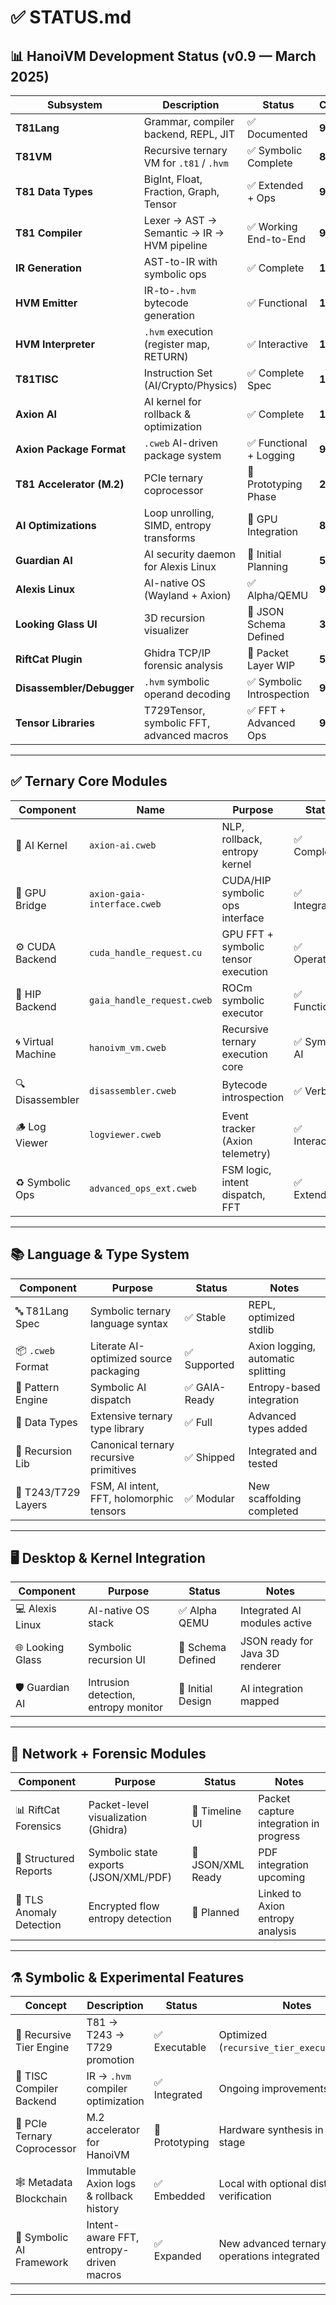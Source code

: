 # ✅ STATUS.md

## 📊 HanoiVM Development Status (v0.9 — March 2025)

| Subsystem                | Description                                             | Status                 | Completion |
|--------------------------|---------------------------------------------------------|------------------------|------------|
| **T81Lang**              | Grammar, compiler backend, REPL, JIT                    | ✅ Documented          | **90%**    |
| **T81VM**                | Recursive ternary VM for `.t81` / `.hvm`                | ✅ Symbolic Complete   | **85%**    |
| **T81 Data Types**       | BigInt, Float, Fraction, Graph, Tensor                  | ✅ Extended + Ops      | **95–100%**|
| **T81 Compiler**         | Lexer → AST → Semantic → IR → HVM pipeline              | ✅ Working End-to-End  | **95%**    |
| **IR Generation**        | AST-to-IR with symbolic ops                             | ✅ Complete            | **100%**   |
| **HVM Emitter**          | IR-to-`.hvm` bytecode generation                        | ✅ Functional          | **100%**   |
| **HVM Interpreter**      | `.hvm` execution (register map, RETURN)                 | ✅ Interactive         | **100%**   |
| **T81TISC**              | Instruction Set (AI/Crypto/Physics)                     | ✅ Complete Spec       | **100%**   |
| **Axion AI**             | AI kernel for rollback & optimization                   | ✅ Complete            | **100%**   |
| **Axion Package Format** | `.cweb` AI-driven package system                        | ✅ Functional + Logging| **90%**    |
| **T81 Accelerator (M.2)**| PCIe ternary coprocessor                                | 🔄 Prototyping Phase   | **25%**    |
| **AI Optimizations**     | Loop unrolling, SIMD, entropy transforms                | 🔄 GPU Integration     | **80%**    |
| **Guardian AI**          | AI security daemon for Alexis Linux                     | 🧠 Initial Planning    | **5%**     |
| **Alexis Linux**         | AI-native OS (Wayland + Axion)                          | ✅ Alpha/QEMU          | **90%**    |
| **Looking Glass UI**     | 3D recursion visualizer                                 | 🔄 JSON Schema Defined | **35%**    |
| **RiftCat Plugin**       | Ghidra TCP/IP forensic analysis                         | 🔄 Packet Layer WIP    | **50%**    |
| **Disassembler/Debugger**| `.hvm` symbolic operand decoding                        | ✅ Symbolic Introspection | **90%** |
| **Tensor Libraries**     | T729Tensor, symbolic FFT, advanced macros               | ✅ FFT + Advanced Ops  | **90%**    |

---

## ✅ Ternary Core Modules

| Component        | Name                        | Purpose                                 | Status         | Notes                                     |
|------------------|-----------------------------|-----------------------------------------|----------------|-------------------------------------------|
| 🧠 AI Kernel     | `axion-ai.cweb`             | NLP, rollback, entropy kernel           | ✅ Complete    | NLP hooks, tier control                   |
| 🔌 GPU Bridge    | `axion-gaia-interface.cweb` | CUDA/HIP symbolic ops interface         | ✅ Integrated  | GAIA → FFT, pattern logic                 |
| ⚙️ CUDA Backend  | `cuda_handle_request.cu`    | GPU FFT + symbolic tensor execution     | ✅ Operational | Macro-compatible                          |
| 🧠 HIP Backend   | `gaia_handle_request.cweb`  | ROCm symbolic executor                  | ✅ Functional  | Mirrors CUDA FFT                          |
| 🌀 Virtual Machine| `hanoivm_vm.cweb`          | Recursive ternary execution core        | ✅ Symbolic AI | T81/T243/T729 stack promotion             |
| 🔍 Disassembler  | `disassembler.cweb`         | Bytecode introspection                  | ✅ Verbose     | Opcode + symbolic intent                  |
| 🪵 Log Viewer    | `logviewer.cweb`            | Event tracker (Axion telemetry)         | ✅ Interactive | Filtering, timestamp support              |
| ♻️ Symbolic Ops  | `advanced_ops_ext.cweb`     | FSM logic, intent dispatch, FFT         | ✅ Extended    | T243MarkovMatrix, T729EntropyBlob         |

---

## 📚 Language & Type System

| Component           | Purpose                                     | Status       | Notes                                     |
|---------------------|---------------------------------------------|--------------|-------------------------------------------|
| 🔤 T81Lang Spec     | Symbolic ternary language syntax             | ✅ Stable     | REPL, optimized stdlib                    |
| 📦 `.cweb` Format   | Literate AI-optimized source packaging       | ✅ Supported  | Axion logging, automatic splitting        |
| 🧠 Pattern Engine   | Symbolic AI dispatch                         | ✅ GAIA-Ready | Entropy-based integration                 |
| 💾 Data Types       | Extensive ternary type library               | ✅ Full       | Advanced types added                      |
| 🔁 Recursion Lib    | Canonical ternary recursive primitives       | ✅ Shipped    | Integrated and tested                     |
| 🔮 T243/T729 Layers | FSM, AI intent, FFT, holomorphic tensors     | ✅ Modular    | New scaffolding completed                 |

---

## 🖥️ Desktop & Kernel Integration

| Component        | Purpose                               | Status             | Notes                           |
|------------------|---------------------------------------|--------------------|---------------------------------|
| 💻 Alexis Linux  | AI-native OS stack                    | ✅ Alpha QEMU      | Integrated AI modules active    |
| 🌐 Looking Glass | Symbolic recursion UI                 | 🔄 Schema Defined  | JSON ready for Java 3D renderer |
| 🛡️ Guardian AI   | Intrusion detection, entropy monitor  | 🧠 Initial Design  | AI integration mapped           |

---

## 📡 Network + Forensic Modules

| Component              | Purpose                                   | Status           | Notes                                  |
|------------------------|-------------------------------------------|------------------|----------------------------------------|
| 📊 RiftCat Forensics   | Packet-level visualization (Ghidra)        | 🔄 Timeline UI    | Packet capture integration in progress |
| 📁 Structured Reports  | Symbolic state exports (JSON/XML/PDF)      | 🔄 JSON/XML Ready | PDF integration upcoming               |
| 🔐 TLS Anomaly Detection | Encrypted flow entropy detection          | 🔲 Planned        | Linked to Axion entropy analysis       |

---

## ⚗️ Symbolic & Experimental Features

| Concept                   | Description                                    | Status           | Notes                                             |
|---------------------------|------------------------------------------------|------------------|---------------------------------------------------|
| 🔁 Recursive Tier Engine  | T81 → T243 → T729 promotion                    | ✅ Executable    | Optimized (`recursive_tier_execution.cweb`)       |
| 📐 TISC Compiler Backend  | IR → `.hvm` compiler optimization              | ✅ Integrated    | Ongoing improvements                              |
| 🧬 PCIe Ternary Coprocessor| M.2 accelerator for HanoiVM                   | 🔄 Prototyping   | Hardware synthesis in early stage                 |
| 🕸️ Metadata Blockchain     | Immutable Axion logs & rollback history       | ✅ Embedded      | Local with optional distributed verification      |
| 🧠 Symbolic AI Framework  | Intent-aware FFT, entropy-driven macros        | ✅ Expanded      | New advanced ternary operations integrated        |

---
